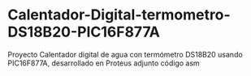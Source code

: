 # Calentador-Digital-termometro-DS18B20-PIC16F877A
Proyecto Calentador digital de agua con termómetro DS18B20 usando PIC16F877A, desarrollado en Proteus adjunto código asm
